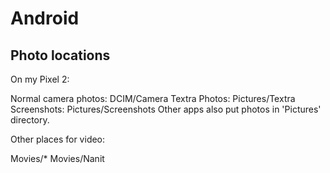 # Android

## Photo locations

On my Pixel 2:

Normal camera photos: DCIM/Camera
Textra Photos: Pictures/Textra
Screenshots: Pictures/Screenshots
Other apps also put photos in 'Pictures' directory.

Other places for video:

Movies/\*
Movies/Nanit

